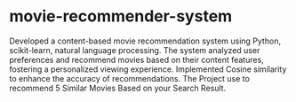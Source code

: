 # movie-recommender-system
Developed a content-based movie recommendation system using Python, scikit-learn, natural language processing. The system analyzed user preferences and recommend movies based on their content features, fostering a personalized viewing experience. Implemented Cosine similarity to enhance the accuracy of recommendations.
The Project use to recommend 5 Similar Movies Based on your Search Result.





